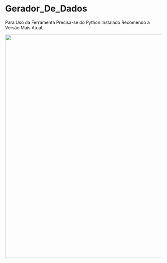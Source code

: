 # Gerador_De_Dados

Para Uso da Ferramenta Precisa-se do Python Instalado Recomendo a Versão Mais Atual. 

<img src="https://github.com/Davi202/Gerador_De_Dados/blob/main/Captura%20de%20Tela%20(11).png?raw=true" width="1020" height="720" />
